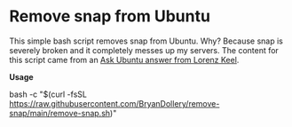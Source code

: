 # Remove snap from Ubuntu

This simple bash script removes snap from Ubuntu. Why? Because snap is severely broken and it completely messes up my servers. The content for this script came from an [Ask Ubuntu answer from Lorenz Keel](https://askubuntu.com/a/1285102/392607).

**Usage**

bash -c "$(curl -fsSL https://raw.githubusercontent.com/BryanDollery/remove-snap/main/remove-snap.sh)"
